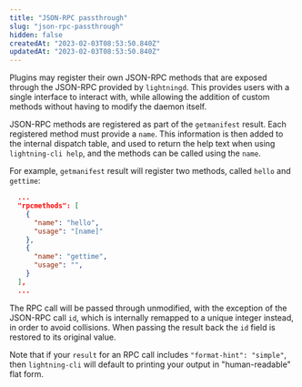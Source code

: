 ```yaml
---
title: "JSON-RPC passthrough"
slug: "json-rpc-passthrough"
hidden: false
createdAt: "2023-02-03T08:53:50.840Z"
updatedAt: "2023-02-03T08:53:50.840Z"
---
```

Plugins may register their own JSON-RPC methods that are exposed through the JSON-RPC provided by `lightningd`. This provides users with a single interface to interact with, while allowing the addition of custom methods without having to modify the daemon itself.

JSON-RPC methods are registered as part of the `getmanifest` result. Each registered method must provide a `name`. This information is then added to the internal dispatch table, and used to return the help text when using `lightning-cli help`, and the methods can be called using the `name`.

For example, `getmanifest` result will register two methods, called `hello` and `gettime`:

```json
  ...
  "rpcmethods": [
    {
      "name": "hello",
      "usage": "[name]"
    },
    {
      "name": "gettime",
      "usage": "",
    }
  ],
  ...
```



The RPC call will be passed through unmodified, with the exception of the JSON-RPC call `id`, which is internally remapped to a unique integer instead, in order to avoid collisions. When passing the result back the `id` field is restored to its original value.

Note that if your `result` for an RPC call includes `"format-hint":
"simple"`, then `lightning-cli` will default to printing your output in "human-readable" flat form.